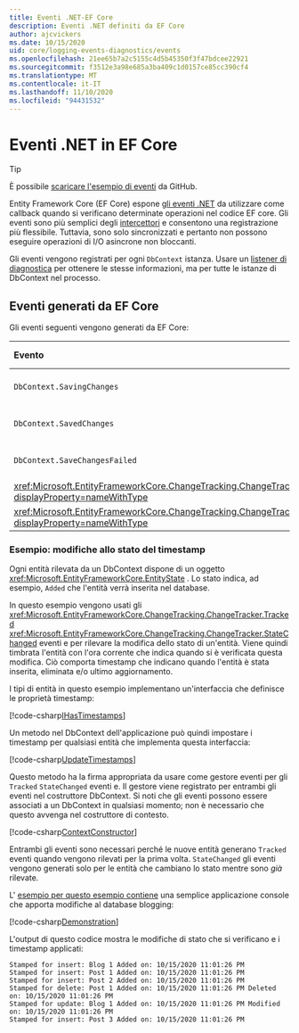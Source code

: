 ```yaml
---
title: Eventi .NET-EF Core
description: Eventi .NET definiti da EF Core
author: ajcvickers
ms.date: 10/15/2020
uid: core/logging-events-diagnostics/events
ms.openlocfilehash: 21ee65b7a2c5155c4d5b45350f3f47bdcee22921
ms.sourcegitcommit: f3512e3a98e685a3ba409c1d0157ce85cc390cf4
ms.translationtype: MT
ms.contentlocale: it-IT
ms.lasthandoff: 11/10/2020
ms.locfileid: "94431532"
---
```

# <a name="net-events-in-ef-core"></a>Eventi .NET in EF Core

> [!TIP]  
> È possibile [scaricare l'esempio di eventi](https://github.com/dotnet/EntityFramework.Docs/tree/master/samples/core/Miscellaneous/Events) da GitHub.

Entity Framework Core (EF Core) espone [gli eventi .NET](/dotnet/standard/events/) da utilizzare come callback quando si verificano determinate operazioni nel codice EF core. Gli eventi sono più semplici degli [intercettori](xref:core/logging-events-diagnostics/interceptors) e consentono una registrazione più flessibile. Tuttavia, sono solo sincronizzati e pertanto non possono eseguire operazioni di I/O asincrone non bloccanti.

Gli eventi vengono registrati per ogni `DbContext` istanza. Usare un [listener di diagnostica](xref:core/logging-events-diagnostics/diagnostic-listeners) per ottenere le stesse informazioni, ma per tutte le istanze di DbContext nel processo.

## <a name="events-raised-by-ef-core"></a>Eventi generati da EF Core

Gli eventi seguenti vengono generati da EF Core:

| Evento | Versione introdotta | Quando viene generato
|:------|--------------------|-------
| `DbContext.SavingChanges` <!-- Issue #2748 -->| 5.0 | All'inizio di <xref:Microsoft.EntityFrameworkCore.DbContext.SaveChanges%2A> o <xref:Microsoft.EntityFrameworkCore.DbContext.SaveChangesAsync%2A>
| `DbContext.SavedChanges`  <!-- Issue #2748 -->| 5.0 | Alla fine di un'operazione riuscita <xref:Microsoft.EntityFrameworkCore.DbContext.SaveChanges%2A> o <xref:Microsoft.EntityFrameworkCore.DbContext.SaveChangesAsync%2A>
| `DbContext.SaveChangesFailed`  <!-- Issue #2748 -->| 5.0 | Alla fine di un errore <xref:Microsoft.EntityFrameworkCore.DbContext.SaveChanges%2A> o <xref:Microsoft.EntityFrameworkCore.DbContext.SaveChangesAsync%2A>
| <xref:Microsoft.EntityFrameworkCore.ChangeTracking.ChangeTracker.Tracked?displayProperty=nameWithType> | 2.1 | Quando un'entità viene rilevata dal contesto
| <xref:Microsoft.EntityFrameworkCore.ChangeTracking.ChangeTracker.StateChanged?displayProperty=nameWithType> | 2.1 | Modifica dello stato di un'entità rilevata

### <a name="example-timestamp-state-changes"></a>Esempio: modifiche allo stato del timestamp

Ogni entità rilevata da un DbContext dispone di un oggetto <xref:Microsoft.EntityFrameworkCore.EntityState> . Lo stato indica, ad esempio, `Added` che l'entità verrà inserita nel database.

In questo esempio vengono usati gli <xref:Microsoft.EntityFrameworkCore.ChangeTracking.ChangeTracker.Tracked> <xref:Microsoft.EntityFrameworkCore.ChangeTracking.ChangeTracker.StateChanged> eventi e per rilevare la modifica dello stato di un'entità. Viene quindi timbrata l'entità con l'ora corrente che indica quando si è verificata questa modifica. Ciò comporta timestamp che indicano quando l'entità è stata inserita, eliminata e/o ultimo aggiornamento.

I tipi di entità in questo esempio implementano un'interfaccia che definisce le proprietà timestamp:

<!--
public interface IHasTimestamps
{
    DateTime? Added { get; set; }
    DateTime? Deleted { get; set; }
    DateTime? Modified { get; set; }
}
-->
[!code-csharp[IHasTimestamps](../../../samples/core/Miscellaneous/Events/Program.cs?name=IHasTimestamps)]

Un metodo nel DbContext dell'applicazione può quindi impostare i timestamp per qualsiasi entità che implementa questa interfaccia:

<!--
    private static void UpdateTimestamps(object sender, EntityEntryEventArgs e)
    {
        if (e.Entry.Entity is IHasTimestamps entityWithTimestamps)
        {
            switch (e.Entry.State)
            {
                case EntityState.Deleted:
                    entityWithTimestamps.Deleted = DateTime.UtcNow;
                    Console.WriteLine($"Stamped for delete: {e.Entry.Entity}");
                    break;
                case EntityState.Modified:
                    entityWithTimestamps.Modified = DateTime.UtcNow;
                    Console.WriteLine($"Stamped for update: {e.Entry.Entity}");
                    break;
                case EntityState.Added:
                    entityWithTimestamps.Added = DateTime.UtcNow;
                    Console.WriteLine($"Stamped for insert: {e.Entry.Entity}");
                    break;
            }
        }
    }
-->
[!code-csharp[UpdateTimestamps](../../../samples/core/Miscellaneous/Events/Program.cs?name=UpdateTimestamps)]

Questo metodo ha la firma appropriata da usare come gestore eventi per gli `Tracked` `StateChanged` eventi e. Il gestore viene registrato per entrambi gli eventi nel costruttore DbContext. Si noti che gli eventi possono essere associati a un DbContext in qualsiasi momento; non è necessario che questo avvenga nel costruttore di contesto.

<!--
    public BlogsContext()
    {
        ChangeTracker.StateChanged += UpdateTimestamps;
        ChangeTracker.Tracked += UpdateTimestamps;
    }
-->
[!code-csharp[ContextConstructor](../../../samples/core/Miscellaneous/Events/Program.cs?name=ContextConstructor)]

Entrambi gli eventi sono necessari perché le nuove entità generano `Tracked` eventi quando vengono rilevati per la prima volta. `StateChanged` gli eventi vengono generati solo per le entità che cambiano lo stato mentre sono _già_ rilevate.

L' [esempio per questo esempio contiene](https://github.com/dotnet/EntityFramework.Docs/tree/master/samples/core/Miscellaneous/Events) una semplice applicazione console che apporta modifiche al database blogging:

<!--
        using (var context = new BlogsContext())
        {
            context.Database.EnsureDeleted();
            context.Database.EnsureCreated();
            
            context.Add(
                new Blog
                {
                    Id = 1,
                    Name = "EF Blog",
                    Posts =
                    {
                        new Post { Id = 1, Title = "EF Core 3.1!" },
                        new Post { Id = 2, Title = "EF Core 5.0!" }
                    }
                });

            context.SaveChanges();
        }

        using (var context = new BlogsContext())
        {
            var blog = context.Blogs.Include(e => e.Posts).Single();

            blog.Name = "EF Core Blog";
            context.Remove(blog.Posts.First());
            blog.Posts.Add(new Post { Id = 3, Title = "EF Core 6.0!" });

            context.SaveChanges();
        }
-->
[!code-csharp[Demonstration](../../../samples/core/Miscellaneous/Events/Program.cs?name=Demonstration)]

L'output di questo codice mostra le modifiche di stato che si verificano e i timestamp applicati:

```output
Stamped for insert: Blog 1 Added on: 10/15/2020 11:01:26 PM
Stamped for insert: Post 1 Added on: 10/15/2020 11:01:26 PM
Stamped for insert: Post 2 Added on: 10/15/2020 11:01:26 PM
Stamped for delete: Post 1 Added on: 10/15/2020 11:01:26 PM Deleted on: 10/15/2020 11:01:26 PM
Stamped for update: Blog 1 Added on: 10/15/2020 11:01:26 PM Modified on: 10/15/2020 11:01:26 PM
Stamped for insert: Post 3 Added on: 10/15/2020 11:01:26 PM
```
